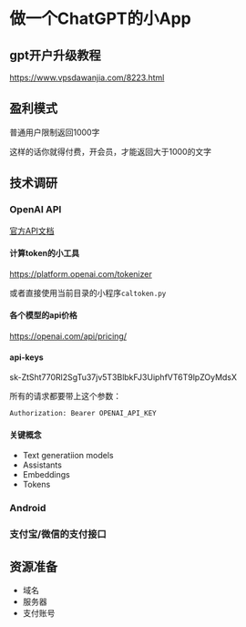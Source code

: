 # 做一个ChatGPT的小App

## gpt开户升级教程
https://www.vpsdawanjia.com/8223.html

## 盈利模式

普通用户限制返回1000字

这样的话你就得付费，开会员，才能返回大于1000的文字

## 技术调研

### OpenAI API

[官方API文档](https://platform.openai.com/docs/api-reference/introduction)

#### 计算token的小工具
https://platform.openai.com/tokenizer

或者直接使用当前目录的小程序`caltoken.py`

#### 各个模型的api价格

https://openai.com/api/pricing/

#### api-keys
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

所有的请求都要带上这个参数：
```
Authorization: Bearer OPENAI_API_KEY
```

#### 关键概念

- Text generatiion models
- Assistants
- Embeddings
- Tokens



### Android

### 支付宝/微信的支付接口


## 资源准备

- 域名
- 服务器
- 支付账号